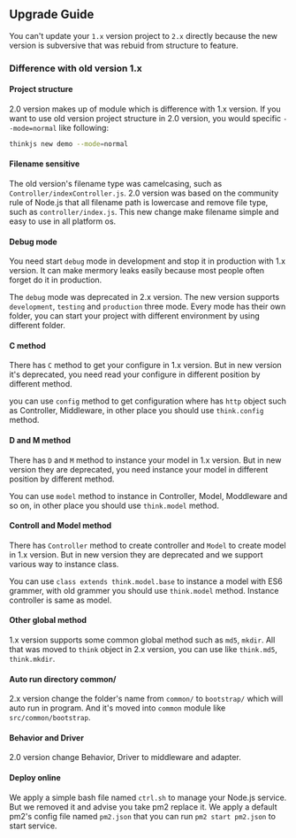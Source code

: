 ## Upgrade Guide

You can't update your `1.x` version project to `2.x` directly because the new version is subversive that was rebuid from structure to feature.

### Difference with old version 1.x

#### Project structure

2.0 version makes up of module which is difference with 1.x version. If you want to use old version project structure in 2.0 version, you would specific `--mode=normal` like following:

```sh
thinkjs new demo --mode=normal
```
#### Filename sensitive

The old version's filename type was camelcasing, such as `Controller/indexController.js`. 2.0 version was based on the community rule of Node.js that all filename path is lowercase and remove file type, such as `controller/index.js`. This new change make filename simple and easy to use in all platform os.

#### Debug mode

You need start `debug` mode in development and stop it in production with 1.x version. It can make mermory leaks easily because most people often forget do it in production.

The `debug` mode was deprecated in 2.x version. The new version supports `development`, `testing` and `production` three mode. Every mode has their own folder, you can start your project with different environment by using different folder.

#### C method

There has `C` method to get your configure in 1.x version. But in new version it's deprecated, you need read your configure in different position by different method.

you can use `config` method to get configuration where has `http` object such as Controller, Middleware, in other place you should use `think.config` method.

#### D and M method

There has `D` and `M` method to instance your model in 1.x version. But in new version they are deprecated, you need instance your model in different position by different method.

You can use `model` method to instance in Controller, Model, Moddleware and so on, in other place you should use `think.model` method.

#### Controll and Model method

There has `Controller` method to create controller and `Model` to create model in 1.x version. But in new version they are deprecated and we support various way to instance class.

You can use `class extends think.model.base` to instance a model with ES6 grammer, with old grammer you should use `think.model` method. Instance controller is same as model.

#### Other global method

1.x version supports some common global method such as `md5`, `mkdir`. All that was moved to `think` object in 2.x version, you can use like `think.md5`, `think.mkdir`.

#### Auto run directory common/

2.x version change the folder's name from `common/` to `bootstrap/` which will auto run in program. And it's moved into `common` module like `src/common/bootstrap`.

#### Behavior and Driver

2.0 version change Behavior, Driver to middleware and adapter.

#### Deploy online

We apply a simple bash file named `ctrl.sh`  to manage your Node.js service. But we removed it and advise you take pm2 replace it. We apply a default pm2's config file named `pm2.json` that you can run `pm2 start pm2.json` to start service.
